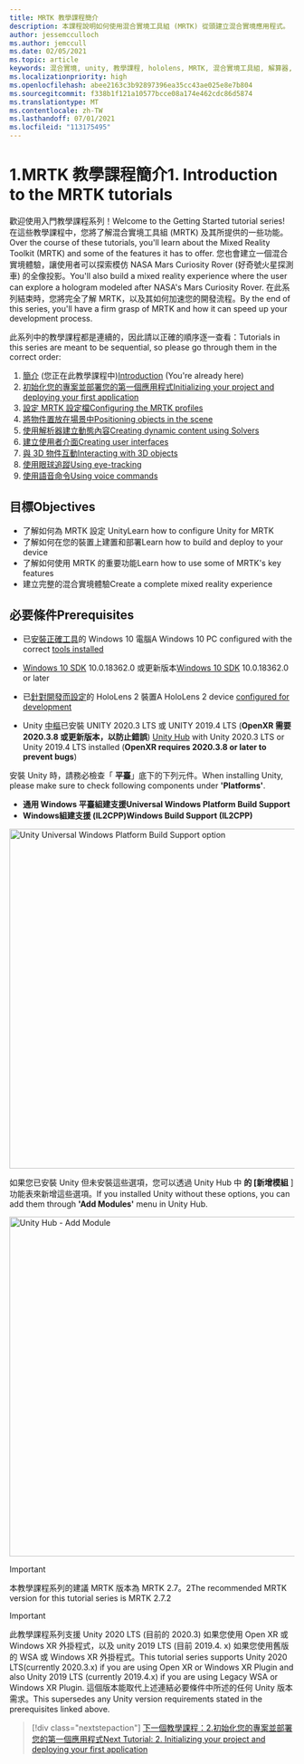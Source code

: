 ```yaml
---
title: MRTK 教學課程簡介
description: 本課程說明如何使用混合實境工具組 (MRTK) 從頭建立混合實境應用程式。
author: jessemcculloch
ms.author: jemccull
ms.date: 02/05/2021
ms.topic: article
keywords: 混合實境, unity, 教學課程, hololens, MRTK, 混合實境工具組, 解算器, 眼球追蹤, 語音命令
ms.localizationpriority: high
ms.openlocfilehash: abee2163c3b92897396ea35cc43ae025e8e7b804
ms.sourcegitcommit: f338b1f121a10577bcce08a174e462cdc86d5874
ms.translationtype: MT
ms.contentlocale: zh-TW
ms.lasthandoff: 07/01/2021
ms.locfileid: "113175495"
---
```

# <a name="1-introduction-to-the-mrtk-tutorials"></a><span data-ttu-id="2ac56-104">1.MRTK 教學課程簡介</span><span class="sxs-lookup"><span data-stu-id="2ac56-104">1. Introduction to the MRTK tutorials</span></span>

<span data-ttu-id="2ac56-105">歡迎使用入門教學課程系列！</span><span class="sxs-lookup"><span data-stu-id="2ac56-105">Welcome to the Getting Started tutorial series!</span></span> <span data-ttu-id="2ac56-106">在這些教學課程中，您將了解混合實境工具組 (MRTK) 及其所提供的一些功能。</span><span class="sxs-lookup"><span data-stu-id="2ac56-106">Over the course of these tutorials, you'll learn about the Mixed Reality Toolkit (MRTK) and some of the features it has to offer.</span></span> <span data-ttu-id="2ac56-107">您也會建立一個混合實境體驗，讓使用者可以探索模仿 NASA Mars Curiosity Rover (好奇號火星探測車) 的全像投影。</span><span class="sxs-lookup"><span data-stu-id="2ac56-107">You'll also build a mixed reality experience where the user can explore a hologram modeled after NASA's Mars Curiosity Rover.</span></span> <span data-ttu-id="2ac56-108">在此系列結束時，您將完全了解 MRTK，以及其如何加速您的開發流程。</span><span class="sxs-lookup"><span data-stu-id="2ac56-108">By the end of this series, you'll have a firm grasp of MRTK and how it can speed up your development process.</span></span>

<span data-ttu-id="2ac56-109">此系列中的教學課程都是連續的，因此請以正確的順序逐一查看：</span><span class="sxs-lookup"><span data-stu-id="2ac56-109">Tutorials in this series are meant to be sequential, so please go through them in the correct order:</span></span>

1. <span data-ttu-id="2ac56-110">[簡介](mr-learning-base-01.md) (您正在此教學課程中)</span><span class="sxs-lookup"><span data-stu-id="2ac56-110">[Introduction](mr-learning-base-01.md) (You're already here)</span></span>
2. [<span data-ttu-id="2ac56-111">初始化您的專案並部署您的第一個應用程式</span><span class="sxs-lookup"><span data-stu-id="2ac56-111">Initializing your project and deploying your first application</span></span>](mr-learning-base-02.md)
3. [<span data-ttu-id="2ac56-112">設定 MRTK 設定檔</span><span class="sxs-lookup"><span data-stu-id="2ac56-112">Configuring the MRTK profiles</span></span>](mr-learning-base-03.md)
4. [<span data-ttu-id="2ac56-113">將物件置放在場景中</span><span class="sxs-lookup"><span data-stu-id="2ac56-113">Positioning objects in the scene</span></span>](mr-learning-base-04.md)
5. [<span data-ttu-id="2ac56-114">使用解析器建立動態內容</span><span class="sxs-lookup"><span data-stu-id="2ac56-114">Creating dynamic content using Solvers</span></span>](mr-learning-base-05.md)
6. [<span data-ttu-id="2ac56-115">建立使用者介面</span><span class="sxs-lookup"><span data-stu-id="2ac56-115">Creating user interfaces</span></span>](mr-learning-base-06.md)
7. [<span data-ttu-id="2ac56-116">與 3D 物件互動</span><span class="sxs-lookup"><span data-stu-id="2ac56-116">Interacting with 3D objects</span></span>](mr-learning-base-07.md)
8. [<span data-ttu-id="2ac56-117">使用眼球追蹤</span><span class="sxs-lookup"><span data-stu-id="2ac56-117">Using eye-tracking</span></span>](mr-learning-base-08.md)
9. [<span data-ttu-id="2ac56-118">使用語音命令</span><span class="sxs-lookup"><span data-stu-id="2ac56-118">Using voice commands</span></span>](mr-learning-base-09.md)

## <a name="objectives"></a><span data-ttu-id="2ac56-119">目標</span><span class="sxs-lookup"><span data-stu-id="2ac56-119">Objectives</span></span>

* <span data-ttu-id="2ac56-120">了解如何為 MRTK 設定 Unity</span><span class="sxs-lookup"><span data-stu-id="2ac56-120">Learn how to configure Unity for MRTK</span></span>
* <span data-ttu-id="2ac56-121">了解如何在您的裝置上建置和部署</span><span class="sxs-lookup"><span data-stu-id="2ac56-121">Learn how to build and deploy to your device</span></span>
* <span data-ttu-id="2ac56-122">了解如何使用 MRTK 的重要功能</span><span class="sxs-lookup"><span data-stu-id="2ac56-122">Learn how to use some of MRTK's key features</span></span>
* <span data-ttu-id="2ac56-123">建立完整的混合實境體驗</span><span class="sxs-lookup"><span data-stu-id="2ac56-123">Create a complete mixed reality experience</span></span>

## <a name="prerequisites"></a><span data-ttu-id="2ac56-124">必要條件</span><span class="sxs-lookup"><span data-stu-id="2ac56-124">Prerequisites</span></span>

* <span data-ttu-id="2ac56-125">已[安裝正確工具](../../install-the-tools.md)的 Windows 10 電腦</span><span class="sxs-lookup"><span data-stu-id="2ac56-125">A Windows 10 PC configured with the correct [tools installed](../../install-the-tools.md)</span></span>
* <span data-ttu-id="2ac56-126">[Windows 10 SDK](https://developer.microsoft.com/windows/downloads/windows-10-sdk/) 10.0.18362.0 或更新版本</span><span class="sxs-lookup"><span data-stu-id="2ac56-126">[Windows 10 SDK](https://developer.microsoft.com/windows/downloads/windows-10-sdk/) 10.0.18362.0 or later</span></span>
* <span data-ttu-id="2ac56-127">已[針對開發而設定](../../platform-capabilities-and-apis/using-visual-studio.md#enabling-developer-mode)的 HoloLens 2 裝置</span><span class="sxs-lookup"><span data-stu-id="2ac56-127">A HoloLens 2 device [configured for development](../../platform-capabilities-and-apis/using-visual-studio.md#enabling-developer-mode)</span></span>

* <span data-ttu-id="2ac56-128">Unity <a href="https://docs.unity3d.com/Manual/GettingStartedInstallingHub.html" target="_blank">中樞</a>已安裝 UNITY 2020.3 LTS 或 UNITY 2019.4 LTS (**OpenXR 需要2020.3.8 或更新版本，以防止錯誤**) </span><span class="sxs-lookup"><span data-stu-id="2ac56-128"><a href="https://docs.unity3d.com/Manual/GettingStartedInstallingHub.html" target="_blank">Unity Hub</a> with Unity 2020.3 LTS or Unity 2019.4 LTS installed (**OpenXR requires 2020.3.8 or later to prevent bugs**)</span></span>

<span data-ttu-id="2ac56-129">安裝 Unity 時，請務必檢查「 **平臺**」底下的下列元件。</span><span class="sxs-lookup"><span data-stu-id="2ac56-129">When installing Unity, please make sure to check following components under **'Platforms'**.</span></span>

* <span data-ttu-id="2ac56-130">**通用 Windows 平臺組建支援**</span><span class="sxs-lookup"><span data-stu-id="2ac56-130">**Universal Windows Platform Build Support**</span></span>
* <span data-ttu-id="2ac56-131">**Windows組建支援 (IL2CPP)**</span><span class="sxs-lookup"><span data-stu-id="2ac56-131">**Windows Build Support (IL2CPP)**</span></span>

<img src="../../../develop/images/Unity_Install_Option_UWP.png" alt="Unity Universal Windows Platform Build Support option" width="600px">

<span data-ttu-id="2ac56-132">如果您已安裝 Unity 但未安裝這些選項，您可以透過 Unity Hub 中 **的 [新增模組** ] 功能表來新增這些選項。</span><span class="sxs-lookup"><span data-stu-id="2ac56-132">If you installed Unity without these options, you can add them through **'Add Modules'** menu in Unity Hub.</span></span>

<img src="../../../develop/images/Unity_Install_Option_UWP2.png" alt="Unity Hub - Add Module" width="600px">

> [!Important]
> <span data-ttu-id="2ac56-133">本教學課程系列的建議 MRTK 版本為 MRTK 2.7。2</span><span class="sxs-lookup"><span data-stu-id="2ac56-133">The recommended MRTK version for this tutorial series is MRTK 2.7.2</span></span>

> [!Important]
> <span data-ttu-id="2ac56-134">此教學課程系列支援 Unity 2020 LTS (目前的 2020.3) 如果您使用 Open XR 或 Windows XR 外掛程式，以及 unity 2019 LTS (目前 2019.4. x) 如果您使用舊版的 WSA 或 Windows XR 外掛程式。</span><span class="sxs-lookup"><span data-stu-id="2ac56-134">This tutorial series supports Unity 2020 LTS(currently 2020.3.x) if you are using Open XR or Windows XR Plugin and also Unity 2019 LTS (currently 2019.4.x) if you are using Legacy WSA or Windows XR Plugin.</span></span> <span data-ttu-id="2ac56-135">這個版本能取代上述連結必要條件中所述的任何 Unity 版本需求。</span><span class="sxs-lookup"><span data-stu-id="2ac56-135">This supersedes any Unity version requirements stated in the prerequisites linked above.</span></span>

> [!div class="nextstepaction"]
> [<span data-ttu-id="2ac56-136">下一個教學課程：2.初始化您的專案並部署您的第一個應用程式</span><span class="sxs-lookup"><span data-stu-id="2ac56-136">Next Tutorial: 2. Initializing your project and deploying your first application</span></span>](mr-learning-base-02.md)
